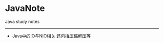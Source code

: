 # JavaNote
Java study notes
_ _ _

* [Java中的IO与NIO相关 还包括压缩解压等](https://github.com/StrongAndroid/JavaNote/tree/master/IO)
